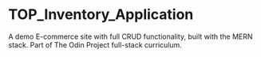 # TOP_Inventory_Application
A demo E-commerce site with full CRUD functionality, built with the MERN stack. Part of The Odin Project full-stack curriculum.
